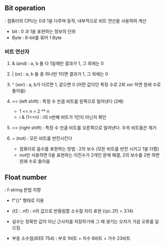 ## Bit operation

: 컴퓨터의 CPU는 0과 1을 다루며 동작, 내부적으로 비트 연산을 사용하여 계산

- bit : 0 과 1을 표현하는 정보의 단위
- Byte : 8-bit를 묶어 1 Byte

### 비트 연산자
1. & (and) : a, b 둘 다 1일때만 결과가 1, 그 외에는 0

2. | (or) : a, b 둘 중 하나만 1이면 결과가 1, 그 외에는 0

3. ^ (xor) : a, b가 다르면 1, 같으면 0 (어떤 값이던 특정 수로 2회 xor 하면 원래 수로 돌아옴)

4. << (left shift) : 특정 수 만큼 비트를 왼쪽으로 밀어낸다 (2배)
    
    - 1 << n = 2 ** n
    - i & (1<<n) : i의 n번째 비트가 1인지 아닌지 확인

5. <text> >> </text> (right shift) : 특정 수 만큼 비트를 오른쪽으로 밀어낸다. 우측 비트들은 제거

6. ~ (not) : 모든 비트를 반전시킨다

    - 컴퓨터로 음수를 표현하는 방법 : 2의 보수 (모든 비트를 반전 시키고 1을 더함)
    - not만 사용하면 0을 표현하는 이진수가 2개인 문제 해결, 2의 보수를 2번 하면 원래 수로 돌아옴
    

## Float number

: f-string 문법 지향

- f"{}" 형태로 이용
- {t2 : .nf} : n의 값으로 반올림할 소수점 자리 표현 ({pi:.2f} = 3.14)

- 실수는 정확한 값이 아닌 근사치를 저장하기에 그 때 생기는 오차가 가끔 오류를 일으킴
- 부동 소수점(IEEE 754) : 부호 1비트 + 지수 8비트 + 가수 23비트

